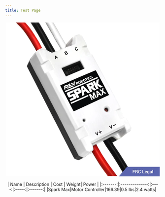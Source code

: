 ```yaml
---
title: Test Page
---
```

<p align="center">
  <img src="photos/SparkMax.png" />
</p>
<div align="center">
|   Name  |  Description   | Cost | Weight|  Power  |
|:-------:|:--------------:|:----:|:-----:|:-------:|
|Spark Max|Motor Controller|166.39|0.5 lbs|2.4 watts|

</div>